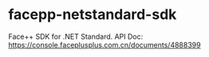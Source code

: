 # facepp-netstandard-sdk
Face++ SDK for .NET Standard. API Doc: https://console.faceplusplus.com.cn/documents/4888399
